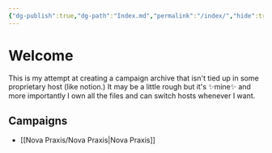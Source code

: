 ```yaml
---
{"dg-publish":true,"dg-path":"Index.md","permalink":"/index/","hide":true,"tags":["gardenEntry"],"updated":"2023-10-29T14:08:01.553-04:00"}
---
```


# Welcome
This is my attempt at creating a campaign archive that isn't tied up in some proprietary host (like notion.) It may be a little rough but it's ✨mine✨ and more importantly I own all the files and can switch hosts whenever I want.

## Campaigns
* [[Nova Praxis/Nova Praxis\|Nova Praxis]]
